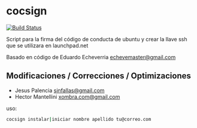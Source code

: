 # cocsign

[![Build Status](https://travis-ci.org/sinfallas/calc-mem.svg?branch=master)](https://travis-ci.org/sinfallas/calc-mem)

Script para la firma del código de conducta de ubuntu y crear la llave ssh que se utilizara en launchpad.net

Basado en código de Eduardo Echeverria <echevemaster@gmail.com>

## Modificaciones / Correcciones / Optimizaciones

* Jesus Palencia <sinfallas@gmail.com>
* Hector Mantellini <xombra.com@gmail.com>

uso:

```bash
cocsign instalar|iniciar nombre apellido tu@correo.com
```
